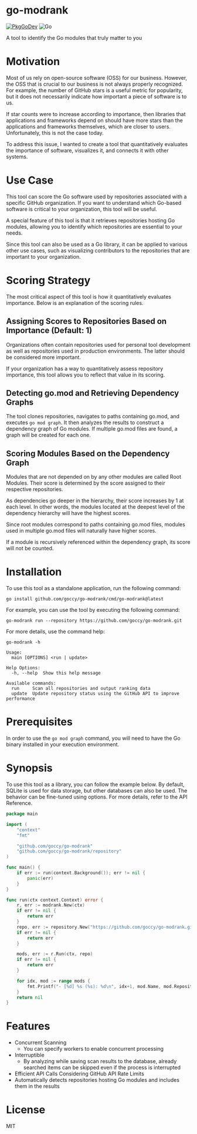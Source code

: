 # go-modrank

[![PkgGoDev](https://pkg.go.dev/badge/github.com/goccy/go-modrank)](https://pkg.go.dev/github.com/goccy/go-modrank)
![Go](https://github.com/goccy/go-modrank/workflows/Go/badge.svg)

A tool to identify the Go modules that truly matter to you

# Motivation

Most of us rely on open-source software (OSS) for our business. However, the OSS that is crucial to our business is not always properly recognized. For example, the number of GitHub stars is a useful metric for popularity, but it does not necessarily indicate how important a piece of software is to us.

If star counts were to increase according to importance, then libraries that applications and frameworks depend on should have more stars than the applications and frameworks themselves, which are closer to users. Unfortunately, this is not the case today.

To address this issue, I wanted to create a tool that quantitatively evaluates the importance of software, visualizes it, and connects it with other systems.

# Use Case

This tool can score the Go software used by repositories associated with a specific GitHub organization. If you want to understand which Go-based software is critical to your organization, this tool will be useful.

A special feature of this tool is that it retrieves repositories hosting Go modules, allowing you to identify which repositories are essential to your needs.

Since this tool can also be used as a Go library, it can be applied to various other use cases, such as visualizing contributors to the repositories that are important to your organization.

# Scoring Strategy

The most critical aspect of this tool is how it quantitatively evaluates importance. Below is an explanation of the scoring rules.

## Assigning Scores to Repositories Based on Importance (Default: 1)

Organizations often contain repositories used for personal tool development as well as repositories used in production environments. The latter should be considered more important.

If your organization has a way to quantitatively assess repository importance, this tool allows you to reflect that value in its scoring.

## Detecting go.mod and Retrieving Dependency Graphs

The tool clones repositories, navigates to paths containing go.mod, and executes `go mod graph`. It then analyzes the results to construct a dependency graph of Go modules. If multiple go.mod files are found, a graph will be created for each one.

## Scoring Modules Based on the Dependency Graph

Modules that are not depended on by any other modules are called Root Modules. Their score is determined by the score assigned to their respective repositories.

As dependencies go deeper in the hierarchy, their score increases by 1 at each level. In other words, the modules located at the deepest level of the dependency hierarchy will have the highest scores.

Since root modules correspond to paths containing go.mod files, modules used in multiple go.mod files will naturally have higher scores.

If a module is recursively referenced within the dependency graph, its score will not be counted.

# Installation

To use this tool as a standalone application, run the following command:

```console
go install github.com/goccy/go-modrank/cmd/go-modrank@latest
```

For example, you can use the tool by executing the following command:

```console
go-modrank run --repository https://github.com/goccy/go-modrank.git
```

For more details, use the command help:

```console
go-modrank -h
```

```console
Usage:
  main [OPTIONS] <run | update>

Help Options:
  -h, --help  Show this help message

Available commands:
  run     Scan all repositories and output ranking data
  update  Update repository status using the GitHub API to improve performance
```

# Prerequisites

In order to use the `go mod graph` command, you will need to have the Go binary installed in your execution environment.

# Synopsis

To use this tool as a library, you can follow the example below. By default, SQLite is used for data storage, but other databases can also be used. The behavior can be fine-tuned using options. For more details, refer to the API Reference.

```go
package main

import (
	"context"
	"fmt"

	"github.com/goccy/go-modrank"
	"github.com/goccy/go-modrank/repository"
)

func main() {
	if err := run(context.Background()); err != nil {
		panic(err)
	}
}

func run(ctx context.Context) error {
	r, err := modrank.New(ctx)
	if err != nil {
		return err
	}
	repo, err := repository.New("https://github.com/goccy/go-modrank.git")
	if err != nil {
		return err
	}

	mods, err := r.Run(ctx, repo)
	if err != nil {
		return err
	}

	for idx, mod := range mods {
		fmt.Printf("- [%d] %s (%s): %d\n", idx+1, mod.Name, mod.Repository, mod.Score)
	}
	return nil
}
```

# Features

- Concurrent Scanning
  - You can specify workers to enable concurrent processing
- Interruptible
  - By analyzing while saving scan results to the database, already searched items can be skipped even if the process is interrupted
- Efficient API Calls Considering GitHub API Rate Limits
- Automatically detects repositories hosting Go modules and includes them in the results

# License

MIT

